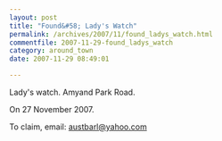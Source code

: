 ```yaml
---
layout: post
title: "Found&#58; Lady's Watch"
permalink: /archives/2007/11/found_ladys_watch.html
commentfile: 2007-11-29-found_ladys_watch
category: around_town
date: 2007-11-29 08:49:01

---
```


Lady's watch. Amyand Park Road.

On 27 November 2007.

To claim, email: <austbarl@yahoo.com>
